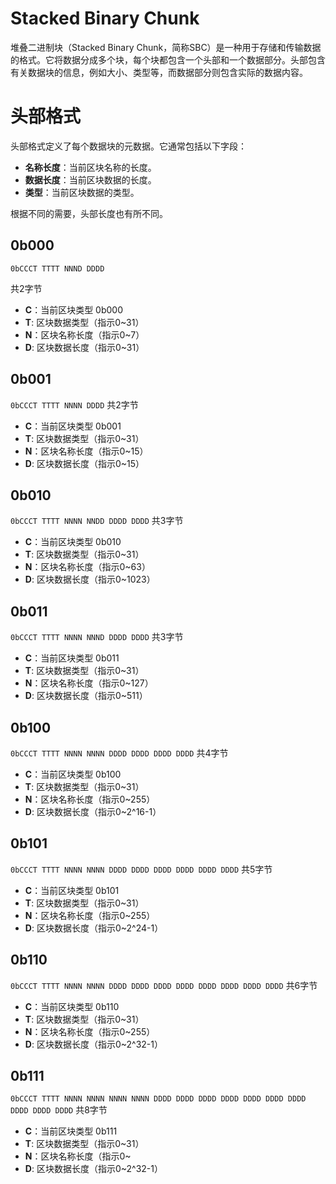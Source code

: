 # Stacked Binary Chunk
堆叠二进制块（Stacked Binary Chunk，简称SBC）是一种用于存储和传输数据的格式。它将数据分成多个块，每个块都包含一个头部和一个数据部分。头部包含有关数据块的信息，例如大小、类型等，而数据部分则包含实际的数据内容。

# 头部格式
头部格式定义了每个数据块的元数据。它通常包括以下字段：
- **名称长度**：当前区块名称的长度。
- **数据长度**：当前区块数据的长度。
- **类型**：当前区块数据的类型。
  
根据不同的需要，头部长度也有所不同。
## 0b000 
`0bCCCT TTTT NNND DDDD`

共2字节
- **C**：当前区块类型 0b000
- **T**: 区块数据类型（指示0~31）
- **N**：区块名称长度（指示0~7）
- **D**: 区块数据长度（指示0~31）

## 0b001
`0bCCCT TTTT NNNN DDDD`
共2字节
- **C**：当前区块类型 0b001
- **T**: 区块数据类型（指示0~31）
- **N**：区块名称长度（指示0~15）
- **D**: 区块数据长度（指示0~15）

## 0b010
`0bCCCT TTTT NNNN NNDD DDDD DDDD`
共3字节
- **C**：当前区块类型 0b010
- **T**: 区块数据类型（指示0~31）
- **N**：区块名称长度（指示0~63）
- **D**: 区块数据长度（指示0~1023）

## 0b011
`0bCCCT TTTT NNNN NNND DDDD DDDD`
共3字节
- **C**：当前区块类型 0b011
- **T**: 区块数据类型（指示0~31）
- **N**：区块名称长度（指示0~127）
- **D**: 区块数据长度（指示0~511）
  
## 0b100
`0bCCCT TTTT NNNN NNNN DDDD DDDD DDDD DDDD`
共4字节
- **C**：当前区块类型 0b100
- **T**: 区块数据类型（指示0~31）
- **N**：区块名称长度（指示0~255）
- **D**: 区块数据长度（指示0~2^16-1）

## 0b101
`0bCCCT TTTT NNNN NNNN DDDD DDDD DDDD DDDD DDDD DDDD`
共5字节
- **C**：当前区块类型 0b101
- **T**: 区块数据类型（指示0~31）
- **N**：区块名称长度（指示0~255）
- **D**: 区块数据长度（指示0~2^24-1）

## 0b110
`0bCCCT TTTT NNNN NNNN DDDD DDDD DDDD DDDD DDDD DDDD DDDD DDDD`
共6字节
- **C**：当前区块类型 0b110
- **T**: 区块数据类型（指示0~31）
- **N**：区块名称长度（指示0~255）
- **D**: 区块数据长度（指示0~2^32-1）

## 0b111
`0bCCCT TTTT NNNN NNNN NNNN NNNN DDDD DDDD DDDD DDDD DDDD DDDD DDDD DDDD DDDD DDDD`
共8字节
- **C**：当前区块类型 0b111
- **T**: 区块数据类型（指示0~31）
- **N**：区块名称长度（指示0~
- **D**: 区块数据长度（指示0~2^32-1）